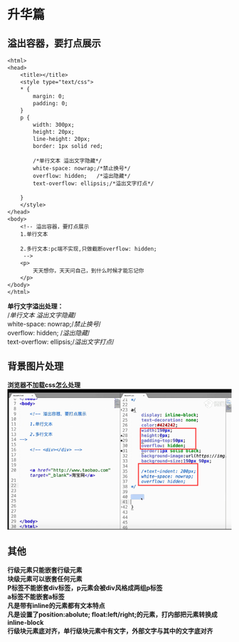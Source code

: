 # 升华篇  
## 溢出容器，要打点展示
```
<html>
<head>
	<title></title>
	<style type="text/css">
	* {
		margin: 0;
		padding: 0;
	}
	p {
		width: 300px;
		height: 20px;
		line-height: 20px;
		border: 1px solid red;
		
		/*单行文本 溢出文字隐藏*/
		white-space: nowrap;/*禁止换号*/
		overflow: hidden;   /*溢出隐藏*/
		text-overflow: ellipsis;/*溢出文字打点*/

	}
	</style>
</head>
<body>
	<!-- 溢出容器，要打点展示
	1.单行文本

	2.多行文本:pc端不实现,只做截断overflow: hidden;
	 -->
	<p>
		天天想你，天天问自己，到什么时候才能忘记你
	</p>
</body>
</html>
```
**单行文字溢出处理：**  
/*单行文本 溢出文字隐藏*/  
white-space: nowrap;/*禁止换号*/  
overflow: hidden;   /*溢出隐藏*/  
text-overflow: ellipsis;/*溢出文字打点*/  

## 背景图片处理
**浏览器不加载css怎么处理**
![](https://raw.githubusercontent.com/XuZhuohao/picture/master/UI/CSS/css.png)

## 其他  
**行级元素只能嵌套行级元素**  
**块级元素可以嵌套任何元素**  
**P标签不能嵌套div标签，p元素会被div风格成两组p标签**  
**a标签不能嵌套a标签**  
**凡是带有inline的元素都有文本特点**  
**凡是设置了position:abolute; float:left/right;的元素，打内部把元素转换成inline-block**  
**行级块元素底对齐，单行级块元素中有文字，外部文字与其中的文字底对齐**  


